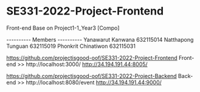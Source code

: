 # SE331-2022-Project-Frontend
Front-end Base on Project1-1_Year3 [Compo]


---------- Members ----------
Yanawarut Kanwana 632115014
Natthapong Tunguan 632115019
Phonkrit Chinatiwon 632115031

https://github.com/projectisgood-oof/SE331-2022-Project-Frontend
Front-end >> http://localhost:3000/
               http://34.194.191.44:8005/

https://github.com/projectisgood-oof/SE331-2022-Project-Backend
Back-end >> http://localhost:8080/event
               http://34.194.191.44:9000/
